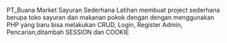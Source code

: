 PT_Buana Market Sayuran Sederhana
Latihan  membuat project sederhana berupa toko sayuran dan makanan pokok dengan  dengan menggunakan PHP yang baru bisa melakukan CRUD, Login, Register Admin, Pencarian,ditambah SESSION dan COOKIE  

